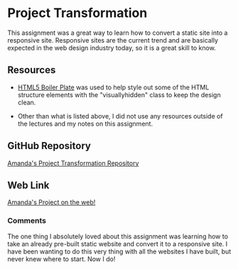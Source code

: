 # Project Transformation

This assignment was a great way to learn how to convert a static site into a responsive site. Responsive sites are the current trend and are basically expected in the web design industry today, so it is a great skill to know.

## Resources

* [HTML5 Boiler Plate](https://github.com/h5bp/html5-boilerplate/blob/master/src/css/main.css#L107-L169) was used to help style out some of the HTML structure elements with the "visuallyhidden" class to keep the design clean.

* Other than what is listed above, I did not use any resources outside of the lectures and my notes on this assignment.

## GitHub Repository

[Amanda's Project Transformation Repository](https://github.com/anrincon11/project_transformation_rincon_amanda.git)

## Web Link

[Amanda's Project on the web!](http://amandarincon.com/project_transformation_rincon_amanda/)

### Comments

The one thing I absolutely loved about this assignment was learning how to take an already pre-built static website and convert it to a responsive site. I have been wanting to do this very thing with all the websites I have built, but never knew where to start. Now I do!